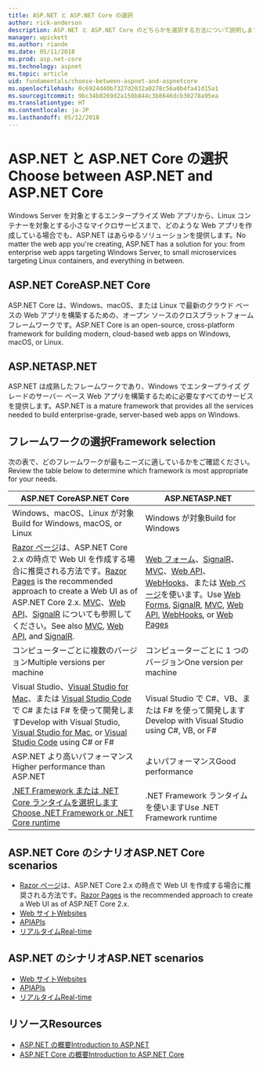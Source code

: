 ```yaml
---
title: ASP.NET と ASP.NET Core の選択
author: rick-anderson
description: ASP.NET と ASP.NET Core のどちらかを選択する方法について説明します。
manager: wpickett
ms.author: riande
ms.date: 05/11/2018
ms.prod: asp.net-core
ms.technology: aspnet
ms.topic: article
uid: fundamentals/choose-between-aspnet-and-aspnetcore
ms.openlocfilehash: 0c6924d40b7327d2032a0278c56a0b4fa41d15a1
ms.sourcegitcommit: 9bc34b8269d2a150b844c3b8646dcb30278a95ea
ms.translationtype: HT
ms.contentlocale: ja-JP
ms.lasthandoff: 05/12/2018
---
```

# <a name="choose-between-aspnet-and-aspnet-core"></a><span data-ttu-id="3ed0d-103">ASP.NET と ASP.NET Core の選択</span><span class="sxs-lookup"><span data-stu-id="3ed0d-103">Choose between ASP.NET and ASP.NET Core</span></span>

<span data-ttu-id="3ed0d-104">Windows Server を対象とするエンタープライズ Web アプリから、Linux コンテナーを対象とする小さなマイクロサービスまで、どのような Web アプリを作成している場合でも、ASP.NET はあらゆるソリューションを提供します。</span><span class="sxs-lookup"><span data-stu-id="3ed0d-104">No matter the web app you're creating, ASP.NET has a solution for you: from enterprise web apps targeting Windows Server, to small microservices targeting Linux containers, and everything in between.</span></span>

## <a name="aspnet-core"></a><span data-ttu-id="3ed0d-105">ASP.NET Core</span><span class="sxs-lookup"><span data-stu-id="3ed0d-105">ASP.NET Core</span></span>

<span data-ttu-id="3ed0d-106">ASP.NET Core は、Windows、macOS、または Linux で最新のクラウド ベースの Web アプリを構築するための、オープン ソースのクロスプラットフォーム フレームワークです。</span><span class="sxs-lookup"><span data-stu-id="3ed0d-106">ASP.NET Core is an open-source, cross-platform framework for building modern, cloud-based web apps on Windows, macOS, or Linux.</span></span>

## <a name="aspnet"></a><span data-ttu-id="3ed0d-107">ASP.NET</span><span class="sxs-lookup"><span data-stu-id="3ed0d-107">ASP.NET</span></span>

<span data-ttu-id="3ed0d-108">ASP.NET は成熟したフレームワークであり、Windows でエンタープライズ グレードのサーバー ベース Web アプリを構築するために必要なすべてのサービスを提供します。</span><span class="sxs-lookup"><span data-stu-id="3ed0d-108">ASP.NET is a mature framework that provides all the services needed to build enterprise-grade, server-based web apps on Windows.</span></span>

## <a name="framework-selection"></a><span data-ttu-id="3ed0d-109">フレームワークの選択</span><span class="sxs-lookup"><span data-stu-id="3ed0d-109">Framework selection</span></span>

<span data-ttu-id="3ed0d-110">次の表で、どのフレームワークが最もニーズに適しているかをご確認ください。</span><span class="sxs-lookup"><span data-stu-id="3ed0d-110">Review the table below to determine which framework is most appropriate for your needs.</span></span>

| <span data-ttu-id="3ed0d-111">ASP.NET Core</span><span class="sxs-lookup"><span data-stu-id="3ed0d-111">ASP.NET Core</span></span> | <span data-ttu-id="3ed0d-112">ASP.NET</span><span class="sxs-lookup"><span data-stu-id="3ed0d-112">ASP.NET</span></span> |
|---|---|
|<span data-ttu-id="3ed0d-113">Windows、macOS、Linux が対象</span><span class="sxs-lookup"><span data-stu-id="3ed0d-113">Build for Windows, macOS, or Linux</span></span>|<span data-ttu-id="3ed0d-114">Windows が対象</span><span class="sxs-lookup"><span data-stu-id="3ed0d-114">Build for Windows</span></span>|
|<span data-ttu-id="3ed0d-115">[Razor ページ](xref:mvc/razor-pages/index)は、ASP.NET Core 2.x の時点で Web UI を作成する場合に推奨される方法です。</span><span class="sxs-lookup"><span data-stu-id="3ed0d-115">[Razor Pages](xref:mvc/razor-pages/index) is the recommended approach to create a Web UI as of ASP.NET Core 2.x.</span></span> <span data-ttu-id="3ed0d-116">[MVC](xref:mvc/overview)、[Web API](xref:tutorials/first-web-api)、[SignalR](xref:signalr/introduction) についても参照してください。</span><span class="sxs-lookup"><span data-stu-id="3ed0d-116">See also [MVC](xref:mvc/overview), [Web API](xref:tutorials/first-web-api), and [SignalR](xref:signalr/introduction).</span></span>|<span data-ttu-id="3ed0d-117">[Web フォーム](/aspnet/web-forms)、[SignalR](/aspnet/signalr)、[MVC](/aspnet/mvc)、[Web API](/aspnet/web-api/)、[WebHooks](/aspnet/webhooks/)、または [Web ページ](/aspnet/web-pages)を使います。</span><span class="sxs-lookup"><span data-stu-id="3ed0d-117">Use [Web Forms](/aspnet/web-forms), [SignalR](/aspnet/signalr), [MVC](/aspnet/mvc), [Web API](/aspnet/web-api/), [WebHooks](/aspnet/webhooks/), or [Web Pages](/aspnet/web-pages)</span></span>|
|<span data-ttu-id="3ed0d-118">コンピューターごとに複数のバージョン</span><span class="sxs-lookup"><span data-stu-id="3ed0d-118">Multiple versions per machine</span></span>|<span data-ttu-id="3ed0d-119">コンピューターごとに 1 つのバージョン</span><span class="sxs-lookup"><span data-stu-id="3ed0d-119">One version per machine</span></span>|
|<span data-ttu-id="3ed0d-120">Visual Studio、[Visual Studio for Mac](https://www.visualstudio.com/vs/visual-studio-mac/)、または [Visual Studio Code](https://code.visualstudio.com/) で C# または F# を使って開発します</span><span class="sxs-lookup"><span data-stu-id="3ed0d-120">Develop with Visual Studio, [Visual Studio for Mac](https://www.visualstudio.com/vs/visual-studio-mac/), or [Visual Studio Code](https://code.visualstudio.com/) using C# or F#</span></span>|<span data-ttu-id="3ed0d-121">Visual Studio で C#、VB、または F# を使って開発します</span><span class="sxs-lookup"><span data-stu-id="3ed0d-121">Develop with Visual Studio using C#, VB, or F#</span></span>|
|<span data-ttu-id="3ed0d-122">ASP.NET より高いパフォーマンス</span><span class="sxs-lookup"><span data-stu-id="3ed0d-122">Higher performance than ASP.NET</span></span>|<span data-ttu-id="3ed0d-123">よいパフォーマンス</span><span class="sxs-lookup"><span data-stu-id="3ed0d-123">Good performance</span></span>|
|[<span data-ttu-id="3ed0d-124">.NET Framework または .NET Core ランタイムを選択します</span><span class="sxs-lookup"><span data-stu-id="3ed0d-124">Choose .NET Framework or .NET Core runtime</span></span>](/dotnet/articles/standard/choosing-core-framework-server)|<span data-ttu-id="3ed0d-125">.NET Framework ランタイムを使います</span><span class="sxs-lookup"><span data-stu-id="3ed0d-125">Use .NET Framework runtime</span></span>|

## <a name="aspnet-core-scenarios"></a><span data-ttu-id="3ed0d-126">ASP.NET Core のシナリオ</span><span class="sxs-lookup"><span data-stu-id="3ed0d-126">ASP.NET Core scenarios</span></span>

* <span data-ttu-id="3ed0d-127">[Razor ページ](xref:mvc/razor-pages/index)は、ASP.NET Core 2.x の時点で Web UI を作成する場合に推奨される方法です。</span><span class="sxs-lookup"><span data-stu-id="3ed0d-127">[Razor Pages](xref:mvc/razor-pages/index) is the recommended approach to create a Web UI as of ASP.NET Core 2.x.</span></span>
* [<span data-ttu-id="3ed0d-128">Web サイト</span><span class="sxs-lookup"><span data-stu-id="3ed0d-128">Websites</span></span>](xref:tutorials/first-mvc-app/index)
* [<span data-ttu-id="3ed0d-129">API</span><span class="sxs-lookup"><span data-stu-id="3ed0d-129">APIs</span></span>](xref:tutorials/first-web-api)
* [<span data-ttu-id="3ed0d-130">リアルタイム</span><span class="sxs-lookup"><span data-stu-id="3ed0d-130">Real-time</span></span>](xref:signalr/index)

## <a name="aspnet-scenarios"></a><span data-ttu-id="3ed0d-131">ASP.NET のシナリオ</span><span class="sxs-lookup"><span data-stu-id="3ed0d-131">ASP.NET scenarios</span></span>

* [<span data-ttu-id="3ed0d-132">Web サイト</span><span class="sxs-lookup"><span data-stu-id="3ed0d-132">Websites</span></span>](/aspnet/mvc)
* [<span data-ttu-id="3ed0d-133">API</span><span class="sxs-lookup"><span data-stu-id="3ed0d-133">APIs</span></span>](/aspnet/web-api)
* [<span data-ttu-id="3ed0d-134">リアルタイム</span><span class="sxs-lookup"><span data-stu-id="3ed0d-134">Real-time</span></span>](/aspnet/signalr)

## <a name="resources"></a><span data-ttu-id="3ed0d-135">リソース</span><span class="sxs-lookup"><span data-stu-id="3ed0d-135">Resources</span></span>

* [<span data-ttu-id="3ed0d-136">ASP.NET の概要</span><span class="sxs-lookup"><span data-stu-id="3ed0d-136">Introduction to ASP.NET</span></span>](/aspnet/overview)
* [<span data-ttu-id="3ed0d-137">ASP.NET Core の概要</span><span class="sxs-lookup"><span data-stu-id="3ed0d-137">Introduction to ASP.NET Core</span></span>](xref:index)
